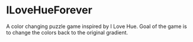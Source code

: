 # ILoveHueForever
A color changing puzzle game inspired by I Love Hue. Goal of the game is to change the colors back to the original gradient. 
